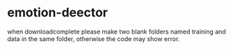 # emotion-deector
when downloadcomplete please make two blank folders named training and data in the same folder, otherwise the code may show error.
